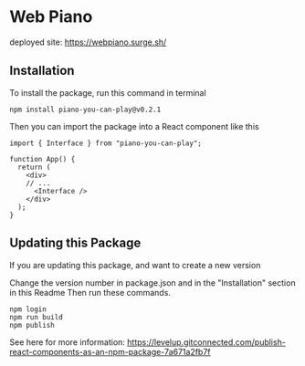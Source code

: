 # Web Piano 

deployed site: https://webpiano.surge.sh/

## Installation 

To install the package, run this command in terminal
```
npm install piano-you-can-play@v0.2.1
```
Then you can import the package into a React component like this
```
import { Interface } from "piano-you-can-play";

function App() {
  return (
    <div>
    // ... 
      <Interface />
    </div>
  );
}

```
## Updating this Package

If you are updating this package, and want to create a new version 

Change the version number in package.json and in 
the "Installation" section in this Readme
Then run these commands. 
```
npm login
npm run build
npm publish
```
See here for more information: https://levelup.gitconnected.com/publish-react-components-as-an-npm-package-7a671a2fb7f